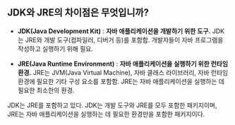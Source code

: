 ## JDK와 JRE의 차이점은 무엇입니까?

- **JDK(Java Development Kit)** : **자바 애플리케이션을 개발하기 위한 도구.** JDK는 JRE와 개발 도구(컴파일러, 디버거 등)를 포함함. 개발자들이 자바 프로그램을 작성하고 실행하기 위해 필요.

- **JRE(Java Runtime Environment)** : **자바 애플리케이션을 실행하기 위한 런타임 환경.** JRE는 JVM(Java Virtual Machine), 자바 클래스 라이브러리, 자바 런타임 환경에 필요한 기타 구성 요소를 포함함. JRE는 자바 애플리케이션을 실행하는 데 필요한 최소한의 환경.

JDK는 JRE를 포함하고 있다. JDK는 개발 도구와 JRE를 모두 포함한 패키지이며, JRE는 자바 애플리케이션을 실행하는 데 필요한 환경만을 포함한 패키지이다.
